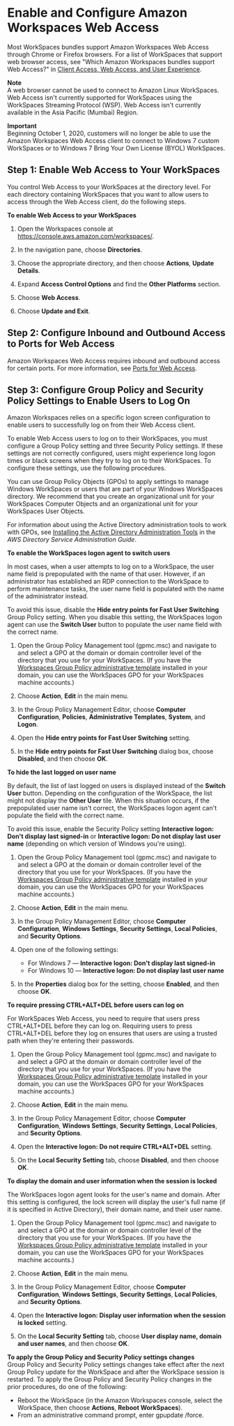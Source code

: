 # Enable and Configure Amazon Workspaces Web Access<a name="web-access"></a>

Most WorkSpaces bundles support Amazon Workspaces Web Access through Chrome or Firefox browsers\. For a list of WorkSpaces that support web browser access, see "Which Amazon Workspaces bundles support Web Access?" in [ Client Access, Web Access, and User Experience](https://aws.amazon.com/workspaces/faqs/#Client_Access.2C_Web_Access.2C_and_User_Experience)\.

**Note**  
A web browser cannot be used to connect to Amazon Linux WorkSpaces\.
Web Access isn't currently supported for WorkSpaces using the WorkSpaces Streaming Protocol \(WSP\)\.
Web Access isn't currently available in the Asia Pacific \(Mumbai\) Region\.

**Important**  
Beginning October 1, 2020, customers will no longer be able to use the Amazon Workspaces Web Access client to connect to Windows 7 custom WorkSpaces or to Windows 7 Bring Your Own License \(BYOL\) WorkSpaces\.

## Step 1: Enable Web Access to Your WorkSpaces<a name="enable-web-access"></a>

You control Web Access to your WorkSpaces at the directory level\. For each directory containing WorkSpaces that you want to allow users to access through the Web Access client, do the following steps\.

**To enable Web Access to your WorkSpaces**

1. Open the Workspaces console at [https://console\.aws\.amazon\.com/workspaces/](https://console.aws.amazon.com/workspaces/)\.

1. In the navigation pane, choose **Directories**\.

1. Choose the appropriate directory, and then choose **Actions**, **Update Details**\.

1. Expand **Access Control Options** and find the **Other Platforms** section\.

1. Choose **Web Access**\.

1. Choose **Update and Exit**\.

## Step 2: Configure Inbound and Outbound Access to Ports for Web Access<a name="configure_inbound_outbound"></a>

Amazon Workspaces Web Access requires inbound and outbound access for certain ports\. For more information, see [Ports for Web Access](workspaces-port-requirements.md#web-access-ports)\.

## Step 3: Configure Group Policy and Security Policy Settings to Enable Users to Log On<a name="configure_group_policy"></a>

Amazon Workspaces relies on a specific logon screen configuration to enable users to successfully log on from their Web Access client\.

To enable Web Access users to log on to their WorkSpaces, you must configure a Group Policy setting and three Security Policy settings\. If these settings are not correctly configured, users might experience long logon times or black screens when they try to log on to their WorkSpaces\. To configure these settings, use the following procedures\. 

You can use Group Policy Objects \(GPOs\) to apply settings to manage Windows WorkSpaces or users that are part of your Windows WorkSpaces directory\. We recommend that you create an organizational unit for your WorkSpaces Computer Objects and an organizational unit for your WorkSpaces User Objects\.

For information about using the Active Directory administration tools to work with GPOs, see [ Installing the Active Directory Administration Tools](https://docs.aws.amazon.com/directoryservice/latest/admin-guide/ms_ad_install_ad_tools.html) in the *AWS Directory Service Administration Guide*\.

**To enable the WorkSpaces logon agent to switch users**

In most cases, when a user attempts to log on to a WorkSpace, the user name field is prepopulated with the name of that user\. However, if an administrator has established an RDP connection to the WorkSpace to perform maintenance tasks, the user name field is populated with the name of the administrator instead\.

To avoid this issue, disable the **Hide entry points for Fast User Switching** Group Policy setting\. When you disable this setting, the WorkSpaces logon agent can use the **Switch User** button to populate the user name field with the correct name\.

1. Open the Group Policy Management tool \(gpmc\.msc\) and navigate to and select a GPO at the domain or domain controller level of the directory that you use for your WorkSpaces\. \(If you have the [ Workspaces Group Policy administrative template](group_policy.md#gp_install_template) installed in your domain, you can use the WorkSpaces GPO for your WorkSpaces machine accounts\.\)

1. Choose **Action**, **Edit** in the main menu\.

1. In the Group Policy Management Editor, choose **Computer Configuration**, **Policies**, **Administrative Templates**, **System**, and **Logon**\. 

1. Open the **Hide entry points for Fast User Switching** setting\.

1. In the **Hide entry points for Fast User Switching** dialog box, choose **Disabled**, and then choose **OK**\.

**To hide the last logged on user name**

By default, the list of last logged on users is displayed instead of the **Switch User** button\. Depending on the configuration of the WorkSpace, the list might not display the **Other User** tile\. When this situation occurs, if the prepopulated user name isn't correct, the WorkSpaces logon agent can't populate the field with the correct name\.

To avoid this issue, enable the Security Policy setting **Interactive logon: Don't display last signed\-in** or **Interactive logon: Do not display last user name** \(depending on which version of Windows you're using\)\.

1. Open the Group Policy Management tool \(gpmc\.msc\) and navigate to and select a GPO at the domain or domain controller level of the directory that you use for your WorkSpaces\. \(If you have the [ Workspaces Group Policy administrative template](group_policy.md#gp_install_template) installed in your domain, you can use the WorkSpaces GPO for your WorkSpaces machine accounts\.\)

1. Choose **Action**, **Edit** in the main menu\.

1. In the Group Policy Management Editor, choose **Computer Configuration**, **Windows Settings**, **Security Settings**, **Local Policies**, and **Security Options**\. 

1. Open one of the following settings:
   + For Windows 7 — **Interactive logon: Don't display last signed\-in**
   + For Windows 10 — **Interactive logon: Do not display last user name**

1. In the **Properties** dialog box for the setting, choose **Enabled**, and then choose **OK**\.

**To require pressing CTRL\+ALT\+DEL before users can log on**

For WorkSpaces Web Access, you need to require that users press CTRL\+ALT\+DEL before they can log on\. Requiring users to press CTRL\+ALT\+DEL before they log on ensures that users are using a trusted path when they're entering their passwords\.

1. Open the Group Policy Management tool \(gpmc\.msc\) and navigate to and select a GPO at the domain or domain controller level of the directory that you use for your WorkSpaces\. \(If you have the [ Workspaces Group Policy administrative template](group_policy.md#gp_install_template) installed in your domain, you can use the WorkSpaces GPO for your WorkSpaces machine accounts\.\)

1. Choose **Action**, **Edit** in the main menu\.

1. In the Group Policy Management Editor, choose **Computer Configuration**, **Windows Settings**, **Security Settings**, **Local Policies**, and **Security Options**\. 

1. Open the **Interactive logon: Do not require CTRL\+ALT\+DEL** setting\.

1. On the **Local Security Setting** tab, choose **Disabled**, and then choose **OK**\.

**To display the domain and user information when the session is locked**

The WorkSpaces logon agent looks for the user's name and domain\. After this setting is configured, the lock screen will display the user's full name \(if it is specified in Active Directory\), their domain name, and their user name\.

1. Open the Group Policy Management tool \(gpmc\.msc\) and navigate to and select a GPO at the domain or domain controller level of the directory that you use for your WorkSpaces\. \(If you have the [ Workspaces Group Policy administrative template](group_policy.md#gp_install_template) installed in your domain, you can use the WorkSpaces GPO for your WorkSpaces machine accounts\.\)

1. Choose **Action**, **Edit** in the main menu\.

1. In the Group Policy Management Editor, choose **Computer Configuration**, **Windows Settings**, **Security Settings**, **Local Policies**, and **Security Options**\. 

1. Open the **Interactive logon: Display user information when the session is locked** setting\.

1. On the **Local Security Setting** tab, choose **User display name, domain and user names**, and then choose **OK**\.

**To apply the Group Policy and Security Policy settings changes**  
Group Policy and Security Policy settings changes take effect after the next Group Policy update for the WorkSpace and after the WorkSpace session is restarted\. To apply the Group Policy and Security Policy changes in the prior procedures, do one of the following:
+ Reboot the WorkSpace \(in the Amazon Workspaces console, select the WorkSpace, then choose **Actions**, **Reboot WorkSpaces**\)\.
+ From an administrative command prompt, enter gpupdate /force\.